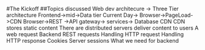 #The Kickoff
##Topics discussed
Web dev architecure ->
Three Tier architecture
Frontend->mid->Data tier
Current Day->
Browser->PageLoad->CDN
Browser->REST ->API gateway-> services-> Database
CDN
CDN stores static content
There are distributed servers
deliver content to users
A web request
Backend REST requests
Handling HTTP request
Handling HTTP response
Cookies
Server sessions
What we need for backend
